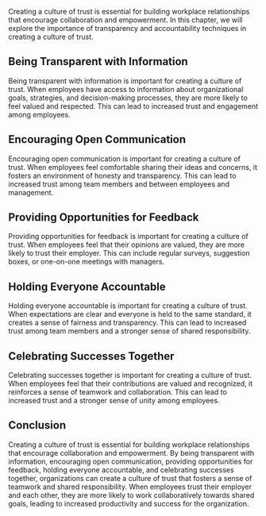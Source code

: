 
Creating a culture of trust is essential for building workplace relationships that encourage collaboration and empowerment. In this chapter, we will explore the importance of transparency and accountability techniques in creating a culture of trust.

Being Transparent with Information
----------------------------------

Being transparent with information is important for creating a culture of trust. When employees have access to information about organizational goals, strategies, and decision-making processes, they are more likely to feel valued and respected. This can lead to increased trust and engagement among employees.

Encouraging Open Communication
------------------------------

Encouraging open communication is important for creating a culture of trust. When employees feel comfortable sharing their ideas and concerns, it fosters an environment of honesty and transparency. This can lead to increased trust among team members and between employees and management.

Providing Opportunities for Feedback
------------------------------------

Providing opportunities for feedback is important for creating a culture of trust. When employees feel that their opinions are valued, they are more likely to trust their employer. This can include regular surveys, suggestion boxes, or one-on-one meetings with managers.

Holding Everyone Accountable
----------------------------

Holding everyone accountable is important for creating a culture of trust. When expectations are clear and everyone is held to the same standard, it creates a sense of fairness and transparency. This can lead to increased trust among team members and a stronger sense of shared responsibility.

Celebrating Successes Together
------------------------------

Celebrating successes together is important for creating a culture of trust. When employees feel that their contributions are valued and recognized, it reinforces a sense of teamwork and collaboration. This can lead to increased trust and a stronger sense of unity among employees.

Conclusion
----------

Creating a culture of trust is essential for building workplace relationships that encourage collaboration and empowerment. By being transparent with information, encouraging open communication, providing opportunities for feedback, holding everyone accountable, and celebrating successes together, organizations can create a culture of trust that fosters a sense of teamwork and shared responsibility. When employees trust their employer and each other, they are more likely to work collaboratively towards shared goals, leading to increased productivity and success for the organization.
